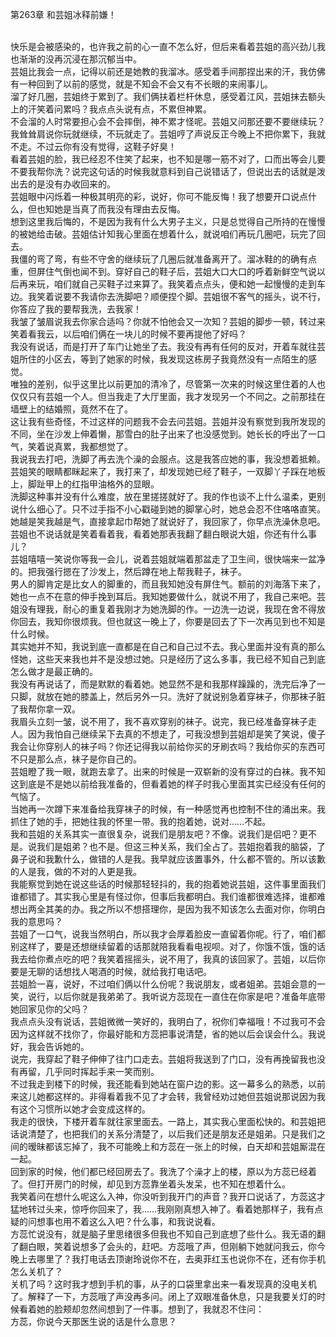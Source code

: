 第263章 和芸姐冰释前嫌！
<br />快乐是会被感染的，也许我之前的心一直不怎么好，但后来看着芸姐的高兴劲儿我也渐渐的没再沉浸在那沉郁当中。<br />芸姐比我会一点，记得以前还是她教的我溜冰。感受着手间那捏出来的汗，我仿佛有一种回到了以前的感觉，就是不知会不会又有不长眼的来闹事儿。<br />溜了好几圈，芸姐终于累到了。我们俩扶着栏杆休息，感受着江风，芸姐抹去额头上的汗笑着问累吗？我点点头说有点，不累但神累。<br />不会溜的人时常要担心会不会摔倒，神不累才怪呢。芸姐又问那还要不要继续玩？我耸耸肩说你玩就继续，不玩就走了。芸姐哼了声说反正今晚上不把你累下，我就不走。不过云你有没有觉得，这鞋子好臭！<br />看着芸姐的脸，我已经忍不住笑了起来，也不知是哪一筋不对了，口而出等会儿要不要我帮你洗？说完这句话的时候我就意料到自己说错话了，但说出去的话就是泼出去的是没有办收回来的。<br />芸姐眼中闪烁着一种极其明亮的彩，说好，你可不能反悔！我了想要开口说点什么，但也知她是当真了而我没有理由去反悔。<br />想到这里我后悔的，不是因为我有什么大男子主义，只是总觉得自己所持的在慢慢的被她给击破。芸姐估计知我心里面在想着什么，就说咱们再玩几圈吧，玩完了回去。<br />我僵的弯了弯，有些不守舍的继续玩了几圈后就准备离开了。溜冰鞋的的确有点重，但屏住气倒也闻不到。穿好自己的鞋子后，芸姐大口大口的呼着新鲜空气说以后再来玩，咱们就自己买鞋子过来算了。我笑着点点头，便和她一起慢慢的走到车边。我笑着说要不我请你去洗脚吧？顺便捏个脚。芸姐很不客气的摇头，说不行，你答应了我的要帮我洗，去我家！<br />我皱了皱眉说我去你家合适吗？你就不怕他会又一次知？芸姐的脚步一顿，转过来笑着看我云，以后咱们俩在一块儿的时候不要再提他了好吗？<br />我没有说话，而是打开了车门让她坐了去。我没有再有任何的反对，开着车就往芸姐所住的小区去，等到了她家的时候，我发现这栋房子我竟然没有一点陌生的感觉。<br />唯独的差别，似乎这里比以前更加的清冷了，尽管第一次来的时候这里住着的人也仅仅只有芸姐一个人。但当我走了大厅里面，我才发现另一个不同之。之前那挂在墙壁上的结婚照，竟然不在了。<br />这让我有些奇怪，不过这样的问题我不会去问芸姐。芸姐并没有察觉到我所发现的不同，坐在沙发上伸着懒，那雪白的肚子出来了也没感觉到。她长长的呼出了一口气，笑着说真累，我都想觉了。<br />我说我去打吧，洗脚了再去洗个澡的会服点。这是我答应她的事，我没想着抵赖。芸姐笑的眼睛都眯起来了，我打来了，却发现她已经了鞋子，一双脚丫子踩在地板上，脚趾甲上的红指甲油格外的显眼。<br />洗脚这种事并没有什么难度，放在里搓搓就好了。我的作也谈不上什么温柔，更别说什么细心了。只不过手指不小心戳碰到她的脚掌心时，她总会忍不住咯咯直笑。<br />她越是笑我越是气，直接拿起巾帮她了就说好了，我回家了，你早点洗澡休息吧。芸姐也不说话就是笑着看着我，看着她那表我翻了翻白眼说大姐，你还有什么事儿？<br />芸姐嘻嘻一笑说你等我一会儿，说着芸姐就端着那盆走了卫生间，很快端来一盆净的。把我强行摁在了沙发上，然后蹲在地上帮我鞋子，袜子。<br />男人的脚肯定是比女人的脚重的，而且我知她没有屏住气。额前的刘海落下来了，她也一点不在意的伸手挽到耳后。我知她要做什么，就说不用了，我自己来吧。芸姐没有理我，耐心的重复着我刚才为她洗脚的作。一边洗一边说，我现在舍不得放你回去，我知你很烦我。但也就这一晚上了，你要是回去了下一次再见到也不知是什么时候。<br />其实她并不知，我说到底一直都是在自己和自己过不去。我心里面并没有真的那么怪她，这些天来我也并不是没想过她。只是经历了这么多事，我已经不知自己到底怎么做才是最正确的。<br />我没有再说话了，而是默默的看着她。她显然不是和我那样躁躁的，洗完后净了一只脚，就放在她的膝盖上，然后另外一只。洗好了就说别急着穿袜子，你那袜子脏了我帮你拿一双。<br />我眉头立刻一皱，说不用了，我不喜欢穿别的袜子。说完，我已经准备穿袜子走人。因为我怕自己继续呆下去真的不想走了，可我没想到芸姐却是笑了笑说，傻子我会让你穿别人的袜子吗？你还记得我以前给你买的牙刷衣吗？我给你买的东西可不只是那么点，袜子是你自己的。<br />芸姐瞪了我一眼，就跑去拿了。出来的时候是一双崭新的没有穿过的白袜。我不知这到底是不是她以前给我准备的，但看着她的样子时我心里面其实已经没有任何的气恼了。<br />当她再一次蹲下来准备给我穿袜子的时候，有一种感觉再也控制不住的涌出来。我抓住了她的手，把她往我的怀里一带。我的抱着她，说对……不起。<br />我和芸姐的关系其实一直很复杂，说我们是朋友吧？不像。说我们是侣吧？更不是。说我们是姐弟？也不是。但这三种关系，我们全占了。芸姐抱着我的脑袋，了鼻子说和我歉什么，做错的人是我。我早就应该置事外，什么都不管的。所以该歉的人是我，做的不对的人更是我。<br />我能察觉到她在说这些话的时候那轻轻抖的，我的抱着她说芸姐，这件事里面我们谁都错了。其实我心里是有怪过你，但事后我都明白。我们谁都很难选择，谁都难想出两全其美的办。我之所以不想搭理你，是因为我不知该怎么去面对你，你明白我的意思吗？<br />芸姐了一口气，说我当然明白，所以我才会厚着脸皮一直留着你呢。行了，咱们都别这样了，要是还想继续留着的话那就陪我看看电视呗。对了，你饿不饿，饿的话我去给你煮点吃的吧？我笑着摇摇头，说不用了，我真的该回家了。芸姐，以后你要是无聊的话想找人喝酒的时候，就给我打电话吧。<br />芸姐脸一喜，说好，不过咱们俩以什么份呢？我说朋友，或者姐弟。芸姐会意的一笑，说行，以后你就是我弟弟了。我听说方蕊现在一直住在你家是吧？准备年底带她回家见你的父吗？<br />我点点头没有说话，芸姐微微一笑好的，我明白了，祝你们幸福哦！不过我可不会因为这样就不找你了，你最好能和方蕊把事说清楚，省的她以后会误会什么。我说好，我会告诉她的。<br />说完，我穿起了鞋子伸伸了往门口走去。芸姐将我送到了门口，没有再挽留我也没有再留，几乎同时挥起手来一笑而别。<br />不过我走到楼下的时候，我还能看到她站在窗户边的影。这一幕多么的熟悉，以前来这儿她都这样的。非得看着我不见了才会转，我曾经劝过她但芸姐说那说因为我有这个习惯所以她才会变成这样的。<br />我走的很快，下楼开着车就往家里面去。一路上，其实我心里面松快的。和芸姐把话说清楚了，也把我们的关系分清楚了，以后我们还是朋友还是姐弟。只是我们之间的暧昧都该忘掉了，我不可能晚上和方蕊在一张上的时候，白天却和芸姐厮混在一起。<br />回到家的时候，他们都已经回房去了。我洗了个澡才上的楼，原以为方蕊已经着了。但打开房门的时候，却见到方蕊靠坐着头发呆，也不知在想着什么。<br />我笑着问在想什么呢这么入神，你没听到我开门的声音？我开口说话了，方蕊这才猛地转过头来，惊呼你回来了，我……我刚刚真想入神了。看着她那样子，我有点疑的问想事也用不着这么入吧？什么事，和我说说看。<br />方蕊忙说没有，就是脑子里思绪很多但我也不知自己到底想了些什么。我无语的翻了翻白眼，笑着说想多了会头的，赶吧。方蕊哦了声，但刚躺下她就问我云，你今晚上去哪里了？我打电话去顶谢玲说你不在，去奥菲红玉也说你不在，还有你手机怎么关机了？<br />关机了吗？这时我才想到手机的事，从子的口袋里拿出来一看发现真的没电关机了。解释了一下，方蕊哦了声没再多问。闭上了双眼准备休息，只是我要关灯的时候看着她的脸颊却忽然间想到了一件事。想到了，我就忍不住问：<br />方蕊，你说今天那医生说的话是什么意思？